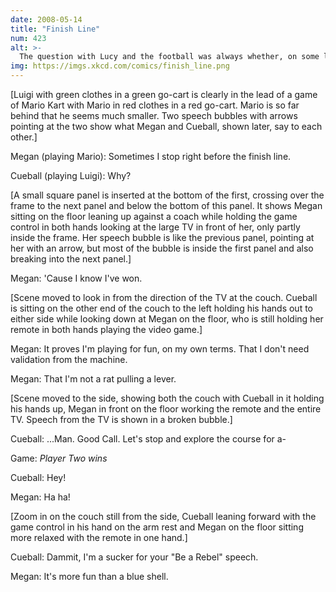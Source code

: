 ```yaml
---
date: 2008-05-14
title: "Finish Line"
num: 423
alt: >-
  The question with Lucy and the football was always whether, on some level, she believed the things she said.
img: https://imgs.xkcd.com/comics/finish_line.png
---
```

[Luigi with green clothes in a green go-cart is clearly in the lead of a game of Mario Kart with Mario in red clothes in a red go-cart. Mario is so far behind that he seems much smaller. Two speech bubbles with arrows pointing at the two show what Megan and Cueball, shown later, say to each other.]

Megan (playing Mario): Sometimes I stop right before the finish line.

Cueball (playing Luigi): Why?

[A small square panel is inserted at the bottom of the first, crossing over the frame to the next panel and below the bottom of this panel. It shows Megan sitting on the floor leaning up against a coach while holding the game control in both hands looking at the large TV in front of her, only partly inside the frame. Her speech bubble is like the previous panel, pointing at her with an arrow, but most of the bubble is inside the first panel and also breaking into the next panel.]

Megan: 'Cause I know I've won.

[Scene moved to look in from the direction of the TV at the couch. Cueball is sitting on the other end of the couch to the left holding his hands out to either side while looking down at Megan on the floor, who is still holding her remote in both hands playing the video game.]

Megan: It proves I'm playing for fun, on my own terms. That I don't need validation from the machine.

Megan: That I'm not a rat pulling a lever.

[Scene moved to the side, showing both the couch with Cueball in it holding his hands up, Megan in front on the floor working the remote and the entire TV. Speech from the TV is shown in a broken bubble.]

Cueball: ...Man. Good Call. Let's stop and explore the course for a-

Game: *Player Two wins*

Cueball: Hey!

Megan: Ha ha!

[Zoom in on the couch still from the side, Cueball leaning forward with the game control in his hand on the arm rest and Megan on the floor sitting more relaxed with the remote in one hand.]

Cueball: Dammit, I'm a sucker for your "Be a Rebel" speech.

Megan: It's more fun than a blue shell.